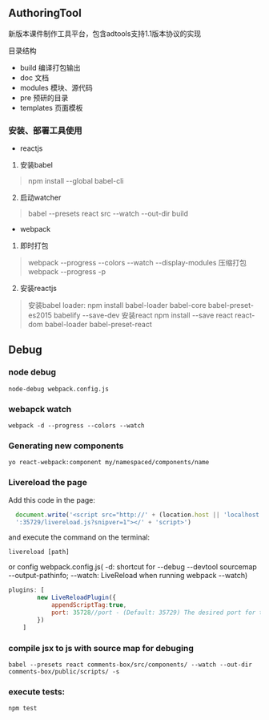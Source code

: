 ﻿## AuthoringTool

新版本课件制作工具平台，包含adtools支持1.1版本协议的实现

目录结构

- build 编译打包输出
- doc  文档
- modules 模块、源代码
- pre  预研的目录
- templates  页面模板

### 安装、部署工具使用

- reactjs

1. 安装babel
 > npm install --global babel-cli
2. 启动watcher
 > babel --presets react src --watch --out-dir build

- webpack
1. 即时打包
 > webpack --progress --colors --watch --display-modules
 > 压缩打包 webpack --progress -p

2. 安装reactjs
 > 安装babel loader: npm install babel-loader babel-core babel-preset-es2015 babelify --save-dev
 > 安装react  npm install --save react react-dom babel-loader babel-preset-react
 
## Debug
### node debug

```
node-debug webpack.config.js
```

### webapck watch

```
webpack -d --progress --colors --watch
```

### Generating new components
    
```
yo react-webpack:component my/namespaced/components/name
```

### Livereload the page
Add this code in the page:

```js
  document.write('<script src="http://' + (location.host || 'localhost').split(':')[0] +
  ':35729/livereload.js?snipver=1"></' + 'script>')
```

and execute the command on the terminal:

```
livereload [path]
```

or config webpack.config.js(  -d: shortcut for --debug --devtool sourcemap --output-pathinfo; --watch: LiveReload when running webpack --watch)

```js
plugins: [
        new LiveReloadPlugin({
            appendScriptTag:true,
            port: 35728//port - (Default: 35729) The desired port for the livereload server, config when multiple instance executed
        })
    ]
```

### compile jsx to js with source map for debuging

```
babel --presets react comments-box/src/components/ --watch --out-dir comments-box/public/scripts/ -s
```

### execute tests:

```
npm test
```


